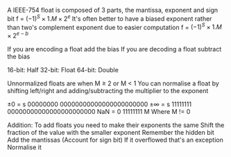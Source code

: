 A IEEE-754 float is composed of 3 parts, the mantissa, exponent and sign bit
	f = $(-1)^S \times 1.M \times 2^e$
It's often better to have a biased exponent rather than two's complement exponent due to easier computation
	f = $(-1)^S \times 1.M \times 2^{e - b}$

If you are encoding a float add the bias
If you are decoding a float subtract the bias

16-bit: Half
32-bit: Float
64-bit: Double

Unnormalized floats are when M $\geq$ 2 or M $\lt$ 1
You can normalise a float by shifting left/right and adding/subtracting the multiplier to the exponent

$\pm 0$ = s 00000000 00000000000000000000000
$\pm \infty$ = s 11111111 00000000000000000000000
NaN = 0 11111111 M
	Where M != 0

Addition:
	To add floats you need to make their exponents the same
	Shift the fraction of the value with the smaller exponent
	Remember the hidden bit
	Add the mantissas (Account for sign bit)
	If it overflowed that's an exception
	Normalise it